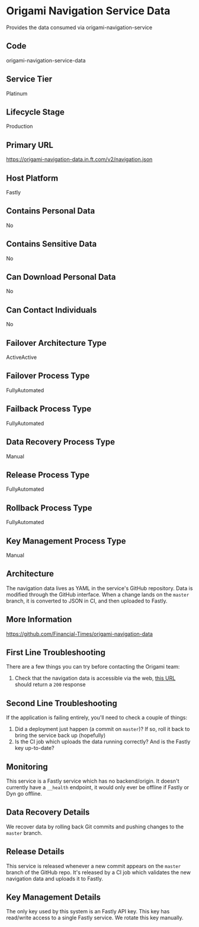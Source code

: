 <!--
    Written in the format prescribed by https://github.com/Financial-Times/runbook.md.
    Any future edits should abide by this format.
-->
# Origami Navigation Service Data

Provides the data consumed via origami-navigation-service

## Code

origami-navigation-service-data

## Service Tier

Platinum

## Lifecycle Stage

Production

## Primary URL

https://origami-navigation-data.in.ft.com/v2/navigation.json

## Host Platform

Fastly

## Contains Personal Data

No

## Contains Sensitive Data

No

## Can Download Personal Data

No

## Can Contact Individuals

No

## Failover Architecture Type

ActiveActive

## Failover Process Type

FullyAutomated

## Failback Process Type

FullyAutomated

## Data Recovery Process Type

Manual

## Release Process Type

FullyAutomated

## Rollback Process Type

FullyAutomated

## Key Management Process Type

Manual

## Architecture

The navigation data lives as YAML in the service's GitHub repository. Data is modified through the GitHub interface. When a change lands on the `master` branch, it is converted to JSON in CI, and then uploaded to Fastly.

## More Information

<https://github.com/Financial-Times/origami-navigation-data>

## First Line Troubleshooting

There are a few things you can try before contacting the Origami team:

1.  Check that the navigation data is accessible via the web, [this URL](https://origami-navigation-data.in.ft.com/v2/links.json) should return a `200` response

## Second Line Troubleshooting

If the application is failing entirely, you'll need to check a couple of things:

1.  Did a deployment just happen (a commit on `master`)? If so, roll it back to bring the service back up (hopefully)
2.  Is the CI job which uploads the data running correctly? And is the Fastly key up-to-date?

## Monitoring

This service is a Fastly service which has no backend/origin. It doesn't currently have a `__health` endpoint, it would only ever be offline if Fastly or Dyn go offline.

<!-- Placeholder - remove HTML comment markers to activate
## Failover Details
Enter descriptive text satisfying the following:
The actions required to fail this system from one region to another. Either provide a set of numbered steps or a link to a detailed process that operations can follow.

...or delete this placeholder if not applicable to this system
-->

## Data Recovery Details

We recover data by rolling back Git commits and pushing changes to the `master` branch.

## Release Details

This service is released whenever a new commit appears on the `master` branch of the GitHub repo. It's released by a CI job which validates the new navigation data and uploads it to Fastly.

## Key Management Details

The only key used by this system is an Fastly API key. This key has read/write access to a single Fastly service. We rotate this key manually.

<!-- Placeholder - remove HTML comment markers to activate
## Heroku Pipeline Name
Enter descriptive text satisfying the following:
This is the name of the Heroku pipeline for this system. If you don't have a pipeline, this is the name of the app in Heroku. A pipeline is a group of Heroku apps that share the same codebase where each app in a pipeline represents the different stages in a continuous delivery workflow, i.e. staging, production.

...or delete this placeholder if not applicable to this system
-->